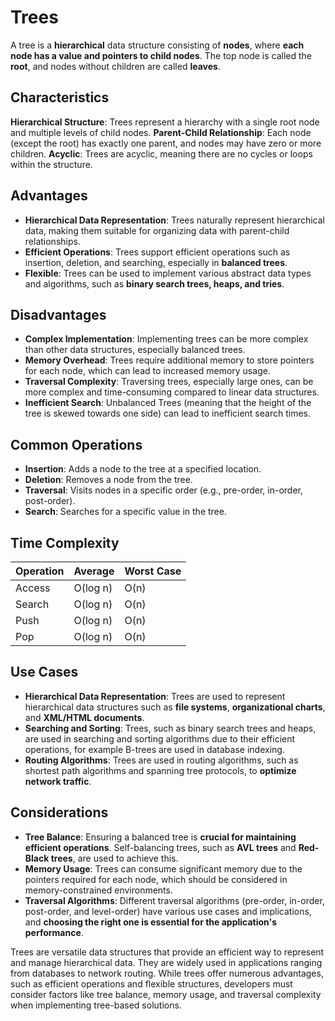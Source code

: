 # Trees

A tree is a **hierarchical** data structure consisting of **nodes**, where **each node has a value and pointers to child nodes**. The top node is called the **root**, and nodes without children are called **leaves**.

## Characteristics

**Hierarchical Structure**: Trees represent a hierarchy with a single root node and multiple levels of child nodes.
**Parent-Child Relationship**: Each node (except the root) has exactly one parent, and nodes may have zero or more children.
**Acyclic**: Trees are acyclic, meaning there are no cycles or loops within the structure.

## Advantages

- **Hierarchical Data Representation**: Trees naturally represent hierarchical data, making them suitable for organizing data with parent-child relationships.
- **Efficient Operations**: Trees support efficient operations such as insertion, deletion, and searching, especially in **balanced trees**.
- **Flexible**: Trees can be used to implement various abstract data types and algorithms, such as **binary search trees, heaps, and tries**.

## Disadvantages

- **Complex Implementation**: Implementing trees can be more complex than other data structures, especially balanced trees.
- **Memory Overhead**: Trees require additional memory to store pointers for each node, which can lead to increased memory usage.
- **Traversal Complexity**: Traversing trees, especially large ones, can be more complex and time-consuming compared to linear data structures.
- **Inefficient Search**: Unbalanced Trees (meaning that the height of the tree is skewed towards one side) can lead to inefficient search times.

## Common Operations

- **Insertion**: Adds a node to the tree at a specified location.
- **Deletion**: Removes a node from the tree.
- **Traversal**: Visits nodes in a specific order (e.g., pre-order, in-order, post-order).
- **Search**: Searches for a specific value in the tree.

## Time Complexity

| Operation | Average  | Worst Case |
| --------- | -------- | ---------- |
| Access    | O(log n) | O(n)       |
| Search    | O(log n) | O(n)       |
| Push      | O(log n) | O(n)       |
| Pop       | O(log n) | O(n)       |

## Use Cases

- **Hierarchical Data Representation**: Trees are used to represent hierarchical data structures such as **file systems**, **organizational charts**, and **XML/HTML documents**.
- **Searching and Sorting**: Trees, such as binary search trees and heaps, are used in searching and sorting algorithms due to their efficient operations, for example B-trees are used in database indexing.
- **Routing Algorithms**: Trees are used in routing algorithms, such as shortest path algorithms and spanning tree protocols, to **optimize network traffic**.

## Considerations

- **Tree Balance**: Ensuring a balanced tree is **crucial for maintaining efficient operations**. Self-balancing trees, such as **AVL trees** and **Red-Black trees**, are used to achieve this.
- **Memory Usage**: Trees can consume significant memory due to the pointers required for each node, which should be considered in memory-constrained environments.
- **Traversal Algorithms**: Different traversal algorithms (pre-order, in-order, post-order, and level-order) have various use cases and implications, and **choosing the right one is essential for the application's performance**.

Trees are versatile data structures that provide an efficient way to represent and manage hierarchical data. They are widely used in applications ranging from databases to network routing. While trees offer numerous advantages, such as efficient operations and flexible structures, developers must consider factors like tree balance, memory usage, and traversal complexity when implementing tree-based solutions.
